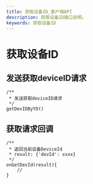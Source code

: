 ```yaml
---
title: 获取设备ID_客户端API
description: 获取设备ID接口说明。
keywords: 获取设备ID
---
```


# 获取设备ID

## 发送获取deviceID请求

```
/**
 * 发送获取deviceID请求
 */
getDevIDByYD()
```

## 获取请求回调

```
/**
 * 返回当前设备DeviceId
 * result: {'devId': xxxx}
 */
onGetDevId(result){
	//
}
```